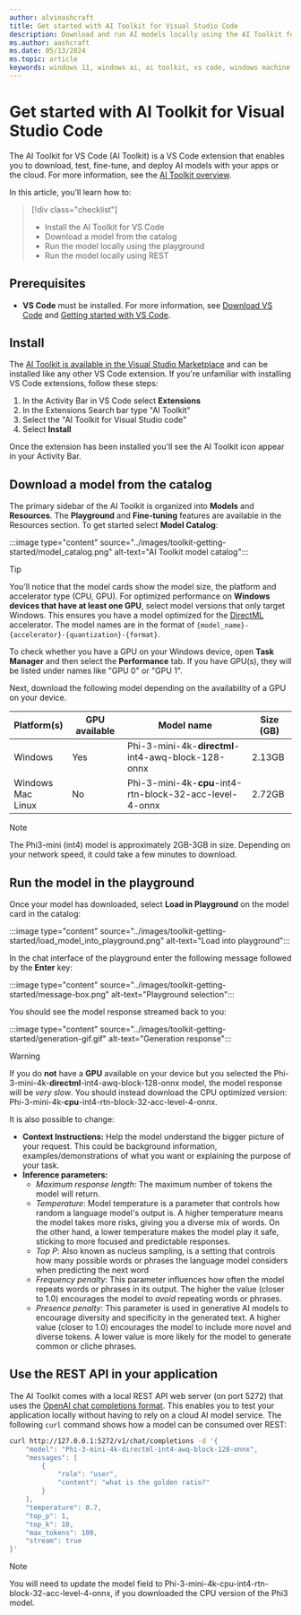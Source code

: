 ```yaml
---
author: alvinashcraft
title: Get started with AI Toolkit for Visual Studio Code
description: Download and run AI models locally using the AI Toolkit for Visual Studio Code.
ms.author: aashcraft
ms.date: 05/13/2024
ms.topic: article
keywords: windows 11, windows ai, ai toolkit, vs code, windows machine learning
---
```


# Get started with AI Toolkit for Visual Studio Code

The AI Toolkit for VS Code (AI Toolkit) is a VS Code extension that enables you to download, test, fine-tune, and deploy AI models with your apps or the cloud. For more information, see the [AI Toolkit overview](index.md).

In this article, you'll learn how to:

> [!div class="checklist"]
> - Install the AI Toolkit for VS Code
> - Download a model from the catalog
> - Run the model locally using the playground
> - Run the model locally using REST

## Prerequisites

- **VS Code** must be installed. For more information, see [Download VS Code](https://code.visualstudio.com/download) and [Getting started with VS Code](https://code.visualstudio.com/docs/introvideos/basics).

## Install

The [AI Toolkit is available in the Visual Studio Marketplace](https://marketplace.visualstudio.com/items?itemName=ms-windows-ai-studio.windows-ai-studio) and can be installed like any other VS Code extension. If you're unfamiliar with installing VS Code extensions, follow these steps:

1. In the Activity Bar in VS Code select **Extensions**
1. In the Extensions Search bar type "AI Toolkit"
1. Select the "AI Toolkit for Visual Studio code"
1. Select **Install**

Once the extension has been installed you'll see the AI Toolkit icon appear in your Activity Bar.

## Download a model from the catalog

The primary sidebar of the AI Toolkit is organized into **Models** and **Resources**. The **Playground** and **Fine-tuning** features are available in the Resources section. To get started select **Model Catalog**:

:::image type="content" source="../images/toolkit-getting-started/model_catalog.png" alt-text="AI Toolkit model catalog":::

> [!TIP]
> You'll notice that the model cards show the model size, the platform and accelerator type (CPU, GPU). For optimized performance on **Windows devices that have at least one GPU**, select model versions that only target Windows. This ensures you have a model optimized for the [DirectML](../directml/dml-intro.md) accelerator. The model names are in the format of `{model_name}-{accelerator}-{quantization}-{format}`.
>
> To check whether you have a GPU on your Windows device, open **Task Manager** and then select the **Performance** tab. If you have GPU(s), they will be listed under names like "GPU 0" or "GPU 1".

Next, download the following model depending on the availability of a GPU on your device.

| Platform(s) | GPU available | Model name | Size (GB) |
|---------|---------|--------|--------|
|Windows |Yes   |    Phi-3-mini-4k-**directml**-int4-awq-block-128-onnx     | 2.13GB |
|Windows<br>Mac<br>Linux | No    |    Phi-3-mini-4k-**cpu**-int4-rtn-block-32-acc-level-4-onnx     | 2.72GB |

> [!NOTE]
> The Phi3-mini (int4) model is approximately 2GB-3GB in size. Depending on your network speed, it could take a few minutes to download.

## Run the model in the playground

Once your model has downloaded, select **Load in Playground** on the model card in the catalog:

:::image type="content" source="../images/toolkit-getting-started/load_model_into_playground.png" alt-text="Load into playground":::

In the chat interface of the playground enter the following message followed by the **Enter** key: 

:::image type="content" source="../images/toolkit-getting-started/message-box.png" alt-text="Playground selection":::

You should see the model response streamed back to you:

:::image type="content" source="../images/toolkit-getting-started/generation-gif.gif" alt-text="Generation response":::

> [!WARNING]
> If you do **not** have a **GPU** available on your device but you selected the Phi-3-mini-4k-**directml**-int4-awq-block-128-onnx model, the model response will be *very slow*. You should instead download the CPU optimized version: Phi-3-mini-4k-**cpu**-int4-rtn-block-32-acc-level-4-onnx.

It is also possible to change:

- **Context Instructions:** Help the model understand the bigger picture of your request. This could be background information, examples/demonstrations of what you want or explaining the purpose of your task.
- **Inference parameters:**
  - *Maximum response length*: The maximum number of tokens the model will return.
  - *Temperature*: Model temperature is a parameter that controls how random a language model's output is. A higher temperature means the model takes more risks, giving you a diverse mix of words. On the other hand, a lower temperature makes the model play it safe, sticking to more focused and predictable responses.
  - *Top P*: Also known as nucleus sampling, is a setting that controls how many possible words or phrases the language model considers when predicting the next word
  - *Frequency penalty*: This parameter influences how often the model repeats words or phrases in its output. The higher the value (closer to 1.0) encourages the model to *avoid* repeating words or phrases.
  - *Presence penalty*: This parameter is used in generative AI models to encourage diversity and specificity in the generated text. A higher value (closer to 1.0) encourages the model to include more novel and diverse tokens. A lower value is more likely for the model to generate common or cliche phrases.

## Use the REST API in your application

The AI Toolkit comes with a local REST API web server (on port 5272) that uses the [OpenAI chat completions format](https://platform.openai.com/docs/api-reference/chat/create). This enables you to test your application locally without having to rely on a cloud AI model service. The following `curl` command shows how a model can be consumed over REST:

```bash
curl http://127.0.0.1:5272/v1/chat/completions -d '{
    "model": "Phi-3-mini-4k-directml-int4-awq-block-128-onnx",
    "messages": [
        {
            "role": "user",
            "content": "what is the golden ratio?"
        }
    ],
    "temperature": 0.7,
    "top_p": 1,
    "top_k": 10,
    "max_tokens": 100,
    "stream": true
}'
```

> [!NOTE]
> You will need to update the model field to Phi-3-mini-4k-cpu-int4-rtn-block-32-acc-level-4-onnx, if you downloaded the CPU version of the Phi3 model.
